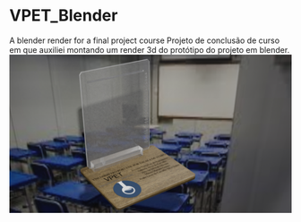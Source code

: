 # VPET_Blender
 A blender render for a final project course
Projeto de conclusão de curso em que auxiliei montando um render 3d do protótipo do projeto em blender.
<img src="https://github.com/gabrielJGS/VPET_Blender/blob/main/RENDER/RENDER.png?raw=true"/>
